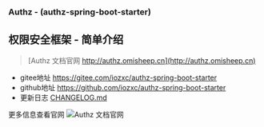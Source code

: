 ### Authz - (authz-spring-boot-starter)

## 权限安全框架 - 简单介绍

> [Authz 文档官网 http://authz.omisheep.cn](http://authz.omisheep.cn) 
- gitee地址 https://gitee.com/iozxc/authz-spring-boot-starter
- github地址 https://github.com/iozxc/authz-spring-boot-starter
- 更新日志 <a href='CHANGELOG.md'>CHANGELOG.md</a>

更多信息查看官网
![Authz 文档官网](https://tva1.sinaimg.cn/large/e6c9d24egy1h51noscn3ij218f0u0q61.jpg)

